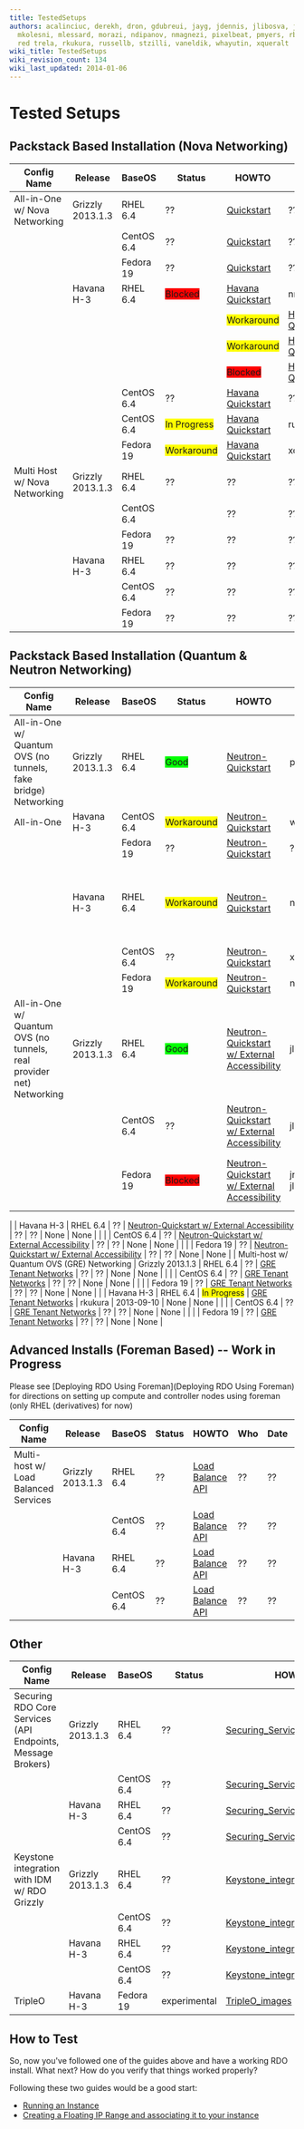 ```yaml
---
title: TestedSetups
authors: acalinciuc, derekh, dron, gdubreui, jayg, jdennis, jlibosva, jruzicka, kashyap,
  mkolesni, mlessard, morazi, ndipanov, nmagnezi, pixelbeat, pmyers, rbowen, rcritten,
  red trela, rkukura, russellb, stzilli, vaneldik, whayutin, xqueralt
wiki_title: TestedSetups
wiki_revision_count: 134
wiki_last_updated: 2014-01-06
---
```


# Tested Setups

## Packstack Based Installation (Nova Networking)

| Config Name                   | Release          | BaseOS     | Status                                               | HOWTO                                              | Who      | Date       | BZ/LP                                                          | Notes Page |
|-------------------------------|------------------|------------|------------------------------------------------------|----------------------------------------------------|----------|------------|----------------------------------------------------------------|------------|
| All-in-One w/ Nova Networking | Grizzly 2013.1.3 | RHEL 6.4   | ??                                                   | [Quickstart](Quickstart)                | ??       | ??         | None                                                           | None       |
|                               |                  | CentOS 6.4 | ??                                                   | [Quickstart](Quickstart)                | ??       | ??         | None                                                           | None       |
|                               |                  | Fedora 19  | ??                                                   | [Quickstart](Quickstart)                | ??       | ??         | None                                                           | None       |
|                               | Havana H-3       | RHEL 6.4   | <span style="background:#ff0000">Blocked</span>      | [ Havana Quickstart ](QuickStartLatest) | nmagnezi | 2013-09-10 | [1006214](https://bugzilla.redhat.com/show_bug.cgi?id=1006214) | None       |
|                               |                  |            | | <span style="background:#ffff00">Workaround</span> | [ Havana Quickstart ](QuickStartLatest) | pbrady   | 2013-09-09 | [1006214](https://bugzilla.redhat.com/show_bug.cgi?id=1006214) | None       |
|                               |                  |            | | <span style="background:#ffff00">Workaround</span> | [ Havana Quickstart ](QuickStartLatest) | pbrady   | 2013-09-10 | [1006401](https://bugzilla.redhat.com/show_bug.cgi?id=1006401) | None       |
|                               |                  |            | | <span style="background:#ff0000">Blocked</span>    | [ Havana Quickstart ](QuickStartLatest) | pbrady   | 2013-09-10 | [1006278](https://bugzilla.redhat.com/show_bug.cgi?id=1006278) | None       |
|                               |                  | CentOS 6.4 | ??                                                   | [ Havana Quickstart ](QuickStartLatest) | ??       | ??         | None                                                           | None       |
|                               |                  | CentOS 6.4 | <span style="background:#ffff00">In Progress</span>  | [ Havana Quickstart ](QuickStartLatest) | russellb | 2013-09-10 | None                                                           | None       |
|                               |                  | Fedora 19  | <span style="background:#ffff00">Workaround</span>   | [ Havana Quickstart ](QuickStartLatest) | xqueralt | 2013-09-10 | [1006214](https://bugzilla.redhat.com/show_bug.cgi?id=1006214) | None       |
| Multi Host w/ Nova Networking | Grizzly 2013.1.3 | RHEL 6.4   | ??                                                   | ??                                                 | ??       | ??         | None                                                           | None       |
|                               |                  | CentOS 6.4 | | ??                                                 | ??                                                 | ??       | ??         | None                                                           | None       |
|                               |                  | Fedora 19  | ??                                                   | ??                                                 | ??       | ??         | None                                                           | None       |
|                               | Havana H-3       | RHEL 6.4   | ??                                                   | ??                                                 | ??       | ??         | None                                                           | None       |
|                               |                  | CentOS 6.4 | ??                                                   | ??                                                 | ??       | ??         | None                                                           | None       |
|                               |                  | Fedora 19  | ??                                                   | ??                                                 | ??       | ??         | None                                                           | None       |

## Packstack Based Installation (Quantum & Neutron Networking)

| Config Name                                                          | Release          | BaseOS     | Status                                              | HOWTO                                                                                                                                           | Who                | Date       | BZ/LP                                                                                                                         | Notes Page                                                         |
|----------------------------------------------------------------------|------------------|------------|-----------------------------------------------------|-------------------------------------------------------------------------------------------------------------------------------------------------|--------------------|------------|-------------------------------------------------------------------------------------------------------------------------------|--------------------------------------------------------------------|
| All-in-One w/ Quantum OVS (no tunnels, fake bridge) Networking       | Grizzly 2013.1.3 | RHEL 6.4   | <span style="background:#00ff00">Good</span>        | [Neutron-Quickstart](Neutron-Quickstart)                                                                                             | pmyers             | 2013-09-08 | None                                                                                                                          | None                                                               |
| All-in-One                                                           | Havana H-3       | CentOS 6.4 | <span style="background:#ffff00">Workaround</span>  | [Neutron-Quickstart](Neutron-Quickstart)                                                                                             | whayutin           | 2013-09-10 | 1006353, 1006422                                                                                                              |                                                                    |
|                                                                      |                  | Fedora 19  | ??                                                  | [Neutron-Quickstart](Neutron-Quickstart)                                                                                             | ??                 | ??         | None                                                                                                                          | None                                                               |
|                                                                      | Havana H-3       | RHEL 6.4   | <span style="background:#ffff00">Workaround</span>  | [Neutron-Quickstart](Neutron-Quickstart)                                                                                             | nmagnezi           | 2013-09-10 | [1006278](https://bugzilla.redhat.com/show_bug.cgi?id=1006278)                                                                | Manually install python-httplib2 before packstack install          |
|                                                                      |                  | CentOS 6.4 | ??                                                  | [Neutron-Quickstart](Neutron-Quickstart)                                                                                             | xqueralt           | ??         | None                                                                                                                          | None                                                               |
|                                                                      |                  | Fedora 19  | <span style="background:#ffff00">Workaround</span>  | [Neutron-Quickstart](Neutron-Quickstart)                                                                                             | ndipanov           | 2013-09-10 | [1006342](https://bugzilla.redhat.com/show_bug.cgi?id=1006342)                                                                | None                                                               |
| All-in-One w/ Quantum OVS (no tunnels, real provider net) Networking | Grizzly 2013.1.3 | RHEL 6.4   | <span style="background:#00ff00">Good</span>        | [Neutron-Quickstart w/ External Accessibility](http://allthingsopen.com/2013/08/23/openstack-packstack-installation-with-external-connectivity) | jlibosva           | 2013-09-10 | None                                                                                                                          | In the HOWTO document is missing "yum install openstack-packstack" |
|                                                                      |                  | CentOS 6.4 | ??                                                  | [Neutron-Quickstart w/ External Accessibility](http://allthingsopen.com/2013/08/23/openstack-packstack-installation-with-external-connectivity) | jlibosva           | 2013-09-10 | None                                                                                                                          | None                                                               |
|                                                                      |                  | Fedora 19  | <span style="background:#ff0000">Blocked</span>     | [Neutron-Quickstart w/ External Accessibility](http://allthingsopen.com/2013/08/23/openstack-packstack-installation-with-external-connectivity) | jruzicka, jlibosva | 2013-09-10 | [1006412](https://bugzilla.redhat.com/show_bug.cgi?id=1006412) [1006342](https://bugzilla.redhat.com/show_bug.cgi?id=1006342) | 1.  1006412 and #1006342 have workarounds                         |

|                                                                      | Havana H-3       | RHEL 6.4   | ??                                                  | [Neutron-Quickstart w/ External Accessibility](http://allthingsopen.com/2013/08/23/openstack-packstack-installation-with-external-connectivity) | ??                 | ??         | None                                                                                                                          | None                                                               |
|                                                                      |                  | CentOS 6.4 | ??                                                  | [Neutron-Quickstart w/ External Accessibility](http://allthingsopen.com/2013/08/23/openstack-packstack-installation-with-external-connectivity) | ??                 | ??         | None                                                                                                                          | None                                                               |
|                                                                      |                  | Fedora 19  | ??                                                  | [Neutron-Quickstart w/ External Accessibility](http://allthingsopen.com/2013/08/23/openstack-packstack-installation-with-external-connectivity) | ??                 | ??         | None                                                                                                                          | None                                                               |
| Multi-host w/ Quantum OVS (GRE) Networking                           | Grizzly 2013.1.3 | RHEL 6.4   | ??                                                  | [ GRE Tenant Networks](Using_GRE_Tenant_Networks)                                                                                    | ??                 | ??         | None                                                                                                                          | None                                                               |
|                                                                      |                  | CentOS 6.4 | ??                                                  | [ GRE Tenant Networks](Using_GRE_Tenant_Networks)                                                                                    | ??                 | ??         | None                                                                                                                          | None                                                               |
|                                                                      |                  | Fedora 19  | ??                                                  | [ GRE Tenant Networks](Using_GRE_Tenant_Networks)                                                                                    | ??                 | ??         | None                                                                                                                          | None                                                               |
|                                                                      | Havana H-3       | RHEL 6.4   | <span style="background:#ffff00">In Progress</span> | [ GRE Tenant Networks](Using_GRE_Tenant_Networks)                                                                                    | rkukura            | 2013-09-10 | None                                                                                                                          | None                                                               |
|                                                                      |                  | CentOS 6.4 | ??                                                  | [ GRE Tenant Networks](Using_GRE_Tenant_Networks)                                                                                    | ??                 | ??         | None                                                                                                                          | None                                                               |
|                                                                      |                  | Fedora 19  | ??                                                  | [ GRE Tenant Networks](Using_GRE_Tenant_Networks)                                                                                    | ??                 | ??         | None                                                                                                                          | None                                                               |

## Advanced Installs (Foreman Based) -- Work in Progress

Please see [Deploying RDO Using Foreman](Deploying RDO Using Foreman) for directions on setting up compute and controller nodes using foreman (only RHEL (derivatives) for now)

| Config Name                          | Release          | BaseOS     | Status | HOWTO                                                      | Who | Date | BZ/LP | Notes Page |
|--------------------------------------|------------------|------------|--------|------------------------------------------------------------|-----|------|-------|------------|
| Multi-host w/ Load Balanced Services | Grizzly 2013.1.3 | RHEL 6.4   | ??     | [ Load Balance API](Load_Balance_OpenStack_API) | ??  | ??   | None  | None       |
|                                      |                  | CentOS 6.4 | ??     | [ Load Balance API](Load_Balance_OpenStack_API) | ??  | ??   | None  | None       |
|                                      | Havana H-3       | RHEL 6.4   | ??     | [ Load Balance API](Load_Balance_OpenStack_API) | ??  | ??   | None  | None       |
|                                      |                  | CentOS 6.4 | ??     | [ Load Balance API](Load_Balance_OpenStack_API) | ??  | ??   | None  | None       |

## Other

| Config Name                                                 | Release          | BaseOS     | Status       | HOWTO                                                                        | Who    | Date       | BZ/LP                                                                                                                         | Notes Page |
|-------------------------------------------------------------|------------------|------------|--------------|------------------------------------------------------------------------------|--------|------------|-------------------------------------------------------------------------------------------------------------------------------|------------|
| Securing RDO Core Services (API Endpoints, Message Brokers) | Grizzly 2013.1.3 | RHEL 6.4   | ??           | [Securing_Services](Securing_Services)                           | ??     | ??         | None                                                                                                                          | None       |
|                                                             |                  | CentOS 6.4 | ??           | [Securing_Services](Securing_Services)                           | ??     | ??         | None                                                                                                                          | None       |
|                                                             | Havana H-3       | RHEL 6.4   | ??           | [Securing_Services](Securing_Services)                           | ??     | ??         | None                                                                                                                          | None       |
|                                                             |                  | CentOS 6.4 | ??           | [Securing_Services](Securing_Services)                           | ??     | ??         | None                                                                                                                          | None       |
| Keystone integration with IDM w/ RDO Grizzly                | Grizzly 2013.1.3 | RHEL 6.4   | ??           | [Keystone_integration_with_IDM](Keystone_integration_with_IDM) | ??     | ??         | None                                                                                                                          | None       |
|                                                             |                  | CentOS 6.4 | ??           | [Keystone_integration_with_IDM](Keystone_integration_with_IDM) | ??     | ??         | None                                                                                                                          | None       |
|                                                             | Havana H-3       | RHEL 6.4   | ??           | [Keystone_integration_with_IDM](Keystone_integration_with_IDM) | ??     | ??         | None                                                                                                                          | None       |
|                                                             |                  | CentOS 6.4 | ??           | [Keystone_integration_with_IDM](Keystone_integration_with_IDM) | ??     | ??         | None                                                                                                                          | None       |
| TripleO                                                     | Havana H-3       | Fedora 19  | experimental | [TripleO_images](TripleO_images)                                 | derekh | 2013-09-10 | [1006241](https://bugzilla.redhat.com/show_bug.cgi?id=1006241) [~~1221620~~](https://bugs.launchpad.net/tripleo/+bug/1221620) | None       |

## How to Test

So, now you've followed one of the guides above and have a working RDO install. What next? How do you verify that things worked properly?

Following these two guides would be a good start:

*   [ Running an Instance ](Running_an_instance)
*   [ Creating a Floating IP Range and associating it to your instance ](Floating_IP_range)
